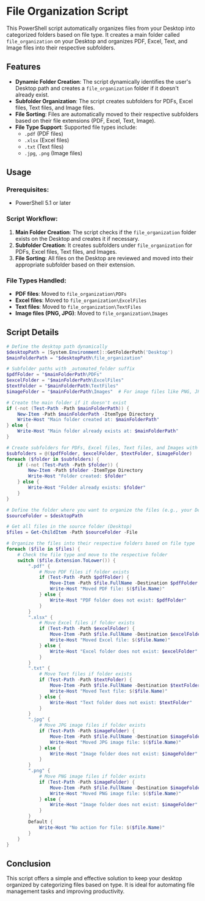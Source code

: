 # File Organization Script

This PowerShell script automatically organizes files from your Desktop into categorized folders based on file type. It creates a main folder called `file_organization` on your Desktop and organizes PDF, Excel, Text, and Image files into their respective subfolders.

## Features

- **Dynamic Folder Creation**: The script dynamically identifies the user's Desktop path and creates a `file_organization` folder if it doesn't already exist.
- **Subfolder Organization**: The script creates subfolders for PDFs, Excel files, Text files, and Image files.
- **File Sorting**: Files are automatically moved to their respective subfolders based on their file extensions (PDF, Excel, Text, Image).
- **File Type Support**: Supported file types include:
  - `.pdf` (PDF files)
  - `.xlsx` (Excel files)
  - `.txt` (Text files)
  - `.jpg`, `.png` (Image files)

## Usage

### Prerequisites:
- PowerShell 5.1 or later

### Script Workflow:
1. **Main Folder Creation**: The script checks if the `file_organization` folder exists on the Desktop and creates it if necessary.
2. **Subfolder Creation**: It creates subfolders under `file_organization` for PDFs, Excel files, Text files, and Images.
3. **File Sorting**: All files on the Desktop are reviewed and moved into their appropriate subfolder based on their extension.

### File Types Handled:
- **PDF files**: Moved to `file_organization\PDFs`
- **Excel files**: Moved to `file_organization\ExcelFiles`
- **Text files**: Moved to `file_organization\TextFiles`
- **Image files (PNG, JPG)**: Moved to `file_organization\Images`

## Script Details

```powershell
# Define the desktop path dynamically
$desktopPath = [System.Environment]::GetFolderPath('Desktop')
$mainFolderPath = "$desktopPath\file_organization"

# Subfolder paths with _automated_folder suffix
$pdfFolder = "$mainFolderPath\PDFs"
$excelFolder = "$mainFolderPath\ExcelFiles"
$textFolder = "$mainFolderPath\TextFiles"
$imageFolder = "$mainFolderPath\Images"  # For image files like PNG, JPG, etc.

# Create the main folder if it doesn't exist
if (-not (Test-Path -Path $mainFolderPath)) {
    New-Item -Path $mainFolderPath -ItemType Directory
    Write-Host "Main folder created at: $mainFolderPath"
} else {
    Write-Host "Main folder already exists at: $mainFolderPath"
}

# Create subfolders for PDFs, Excel files, Text files, and Images with _automated_folder suffix
$subfolders = @($pdfFolder, $excelFolder, $textFolder, $imageFolder)
foreach ($folder in $subfolders) {
    if (-not (Test-Path -Path $folder)) {
        New-Item -Path $folder -ItemType Directory
        Write-Host "Folder created: $folder"
    } else {
        Write-Host "Folder already exists: $folder"
    }
}

# Define the folder where you want to organize the files (e.g., your Desktop)
$sourceFolder = $desktopPath

# Get all files in the source folder (Desktop)
$files = Get-ChildItem -Path $sourceFolder -File

# Organize the files into their respective folders based on file type
foreach ($file in $files) {
    # Check the file type and move to the respective folder
    switch ($file.Extension.ToLower()) {
        ".pdf" {
            # Move PDF files if folder exists
            if (Test-Path -Path $pdfFolder) {
                Move-Item -Path $file.FullName -Destination $pdfFolder
                Write-Host "Moved PDF file: $($file.Name)"
            } else {
                Write-Host "PDF folder does not exist: $pdfFolder"
            }
        }
        ".xlsx" {
            # Move Excel files if folder exists
            if (Test-Path -Path $excelFolder) {
                Move-Item -Path $file.FullName -Destination $excelFolder
                Write-Host "Moved Excel file: $($file.Name)"
            } else {
                Write-Host "Excel folder does not exist: $excelFolder"
            }
        }
        ".txt" {
            # Move Text files if folder exists
            if (Test-Path -Path $textFolder) {
                Move-Item -Path $file.FullName -Destination $textFolder
                Write-Host "Moved Text file: $($file.Name)"
            } else {
                Write-Host "Text folder does not exist: $textFolder"
            }
        }
        ".jpg" {
            # Move JPG image files if folder exists
            if (Test-Path -Path $imageFolder) {
                Move-Item -Path $file.FullName -Destination $imageFolder
                Write-Host "Moved JPG image file: $($file.Name)"
            } else {
                Write-Host "Image folder does not exist: $imageFolder"
            }
        }
        ".png" {
            # Move PNG image files if folder exists
            if (Test-Path -Path $imageFolder) {
                Move-Item -Path $file.FullName -Destination $imageFolder
                Write-Host "Moved PNG image file: $($file.Name)"
            } else {
                Write-Host "Image folder does not exist: $imageFolder"
            }
        }
        Default {
            Write-Host "No action for file: $($file.Name)"
        }
    }
}
```

## Conclusion

This script offers a simple and effective solution to keep your desktop organized by categorizing files based on type. It is ideal for automating file management tasks and improving productivity.